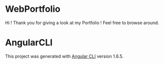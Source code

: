 # WebPortfolio

Hi ! Thank you for giving a look at my Portfolio ! Feel free to browse around.

# AngularCLI

This project was generated with [Angular CLI](https://github.com/angular/angular-cli) version 1.6.5.